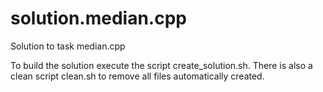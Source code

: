 # solution.median.cpp
Solution to task median.cpp

To build the solution execute the script create_solution.sh.
There is also a clean script clean.sh to remove all files automatically created.

